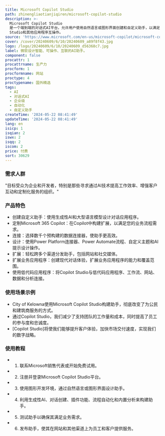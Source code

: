 ```yaml
---
title: Microsoft Copilot Studio
path: zhinengliaotianjiqiren/microsoft-copilot-studio
description: >-
  Microsoft Copilot Studio
  是一个端到端的对话式AI平台，允许用户使用自然语言或图形界面创建和自定义助手，以满足内部或外部场景的需求。它基于顶级对话AI技术构建，与Azure AI
  Studio和其他应用程序互操作。
source: 'https://www.microsoft.com/en-us/microsoft-copilot/microsoft-copilot-studio'
cover: /cover/20240609/6/10/20240609_a89f8f43.jpg
logo: /logo/20240609/6/10/20240609_d56368c7.jpg
label: 微软设计智能、可操作、互联的AI助手。
component: false
procattr: 1
procattrname: 生产力
procform: 1
procformname: 网站
proctype: 4
proctypename: 国外精选
tags:
  - AI
  - 对话式AI
  - 企业级
  - 自动化
  - 自定义助手
createTime: '2024-05-22 08:41:49'
updateTime: '2024-05-22 08:41:49'
lang: en
isicp: 1
isqian: 2
iswx: 2
isqq: 2
iscom: 2
price: 付费
sort: 30629
---
```




### 需求人群
"目标受众为企业和开发者，特别是那些寻求通过AI技术提高工作效率、增强客户互动和定制化服务的组织。"

### 产品特色
* 创建自定义助手：使用生成性AI和大型语言模型设计对话应用程序。
* 定制Microsoft 365 Copilot：在Copilot中构建扩展，以满足您的业务流程需求。
* 连接：选择数千个预构建的数据连接器，使助手更高效。
* 设计：使用Power Platform连接器、Power Automate流程、自定义主题和AI提示设计操作。
* 扩展：轻松跨多个渠道分发助手，包括网站和社交媒体。
* 扩展业务应用程序：创建现代对话体验，扩展业务应用程序的能力和覆盖范围。
* 使用低代码应用程序：将Copilot Studio与低代码应用程序、工作流、网站、数据和分析连接。

### 使用场景示例
* City of Kelowna使用Microsoft Copilot Studio构建助手，彻底改变了为公民和建筑商服务的方式。
* 通过Copilot Studio，我们减少了支持团队的工作量和成本，同时提高了员工的参与度和忠诚度。
* [Copilot Studio]将使我们能够提升客户体验，加快市场交付速度，实现我们的数字战略。

### 使用教程
* 1. 联系Microsoft销售代表或开始免费试用。
* 2. 注册并登录Microsoft Copilot Studio平台。
* 3. 使用图形开发环境，通过自然语言或图形界面设计助手。
* 4. 利用生成性AI、对话创建、插件功能、流程自动化和内置分析来构建助手。
* 5. 测试助手以确保其满足业务需求。
* 6. 发布助手，使其在网站和其他渠道上为员工和客户提供服务。

  
